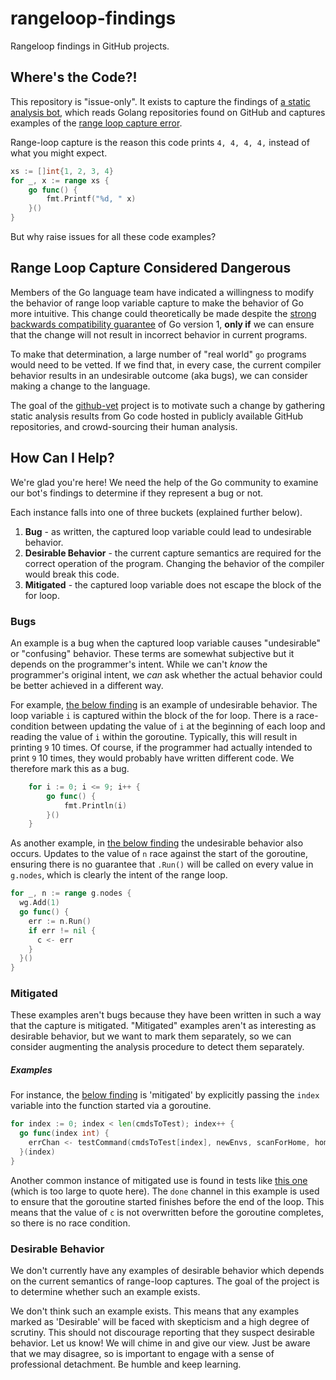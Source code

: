 # rangeloop-findings
Rangeloop findings in GitHub projects.

## Where's the Code?!

This repository is "issue-only". It exists to capture the findings of [a static analysis bot](https://github.com/github-vet/vet-bot), which reads Golang repositories found on GitHub and captures examples of the [range loop capture error](https://github.com/golang/go/wiki/CommonMistakes#using-reference-to-loop-iterator-variable).

Range-loop capture is the reason this code prints `4, 4, 4, 4,` instead of what you might expect.

```go
xs := []int{1, 2, 3, 4}
for _, x := range xs {
    go func() {
        fmt.Printf("%d, " x)
    }()
}
```

But why raise issues for all these code examples?

## Range Loop Capture Considered Dangerous

Members of the Go language team have indicated a willingness to modify the behavior of range loop variable capture to make the behavior of Go more intuitive. This change could theoretically be made despite the [strong backwards compatibility guarantee](https://golang.org/doc/go1compat) of Go version 1, **only if** we can ensure that the change will not result in incorrect behavior in current programs.

To make that determination, a large number of "real world" `go` programs would need to be vetted. If we find that, in every case, the current compiler behavior results in an undesirable outcome (aka bugs), we can consider making a change to the language.

The goal of the [github-vet](https://github.com/github-vet) project is to motivate such a change by gathering static analysis results from Go code hosted in publicly available GitHub repositories, and crowd-sourcing their human analysis.

## How Can I Help?

We're glad you're here! We need the help of the Go community to examine our bot's findings to determine if they represent a bug or not.

Each instance falls into one of three buckets (explained further below).
1. **Bug** - as written, the captured loop variable could lead to undesirable behavior.
1. **Desirable Behavior** - the current capture semantics are required for the correct operation of the program. Changing the behavior of the compiler would break this code.
1. **Mitigated** - the captured loop variable does not escape the block of the for loop.

### Bugs

An example is a bug when the captured loop variable causes "undesirable" or "confusing" behavior. These terms are somewhat subjective but it depends on the programmer's intent. While we can't _know_ the programmer's original intent, we _can_ ask whether the actual behavior could be better achieved in a different way.

For example, [the below finding](https://github.com/github-vet/rangeloop-findings/issues/176) is an example of undesirable behavior. The loop variable `i` is captured within the block of the for loop. There is a race-condition between updating the value of `i` at the beginning of each loop and reading the value of `i` within the goroutine. Typically, this will result in printing `9` 10 times. Of course, if the programmer had actually intended to print `9` 10 times, they would probably have written different code. We therefore mark this as a bug.
```go
	for i := 0; i <= 9; i++ {
		go func() {
			fmt.Println(i)
		}()
	}
```

As another example, in [the below finding](https://github.com/github-vet/rangeloop-findings/issues/189) the undesirable behavior also occurs. Updates to the value of `n` race against the start of the goroutine, ensuring there is no guarantee that `.Run()` will be called on every value in `g.nodes`, which is clearly the intent of the range loop.
```go
for _, n := range g.nodes {
  wg.Add(1)
  go func() {
    err := n.Run()
    if err != nil {
      c <- err
    }
  }()
}
```

### Mitigated

These examples aren't bugs because they have been written in such a way that the capture is mitigated. "Mitigated" examples aren't as interesting as desirable behavior, but we want to mark them separately, so we can consider augmenting the analysis procedure to detect them separately.

##### Examples
For instance, the [below finding](https://github.com/github-vet/rangeloop-findings/issues/320) is 'mitigated' by explicitly passing the `index` variable into the function started via a goroutine.
```go
for index := 0; index < len(cmdsToTest); index++ {
  go func(index int) {
    errChan <- testCommand(cmdsToTest[index], newEnvs, scanForHome, home)
  }(index)
}
```
Another common instance of mitigated use is found in tests like [this one](https://github.com/github-vet/rangeloop-findings/issues/316) (which is too large to quote here). The `done` channel in this example is used to ensure that the goroutine started finishes before the end of the loop. This means that the value of `c` is not overwritten before the goroutine completes, so there is no race condition.

### Desirable Behavior

We don't currently have any examples of desirable behavior which depends on the current semantics of range-loop captures. The goal of the project is to determine whether such an example exists.

We don't think such an example exists. This means that any examples marked as 'Desirable' will be faced with skepticism and a high degree of scrutiny. This should not discourage reporting that they suspect desirable behavior. Let us know! We will chime in and give our view. Just be aware that we may disagree, so is important to engage with a sense of professional detachment. Be humble and keep learning.
